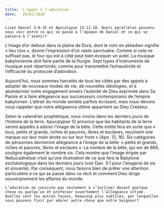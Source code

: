 ```yaml
---
title:  L’appel à l’adoration
date:   20/01/2020
---
```


`Lisez Daniel 3:8-15 et Apocalypse 13:11-18. Quels parallèles pouvons-nous voir entre ce qui se passe à l’époque de Daniel et ce qui se passera à l’avenir?`

L’image d’or debout dans la plaine de Dura, dont le nom en akkadien signifie « lieu clos », donne l’impression d’un vaste sanctuaire. Comme si cela ne suffisait pas, le four qui est à côté peut bien évoquer un autel. La musique babylonienne doit faire partie de la liturgie. Sept types d’instruments de musique sont répertoriés, comme pour transmettre l’exhaustivité et l’efficacité du protocole d’adoration.

Aujourd’hui, nous sommes harcelés de tous les côtés par des appels à adopter de nouveaux modes de vie, de nouvelles idéologies, et à abandonner notre engagement envers l’autorité de Dieu exprimée dans Sa Parole et à faire allégeance aux successeurs contemporains de l’empire babylonien. L’attrait du monde semble parfois écrasant, mais nous devons nous rappeler que notre allégeance ultime appartient au Dieu Créateur.

Selon le calendrier prophétique, nous vivons dans les derniers jours de l’histoire de la terre. Apocalypse 13 annonce que les habitants de la terre seront appelés à adorer l’image de la bête. Cette entité fera en sorte que « tous, petits et grands, riches et pauvres, libres et esclaves, reçoivent une marque sur leur main droite ou sur leur front » (Apo. 13, 16). Six catégories de personnes donneront allégeance à l’image de la bête: « petits et grands, riches et pauvres, libres et esclaves ». Le nombre de la bête, qui est de 666, souligne également le nombre six. Cela montre que l’image érigée par Nebucadnetsar n’est qu’une illustration de ce que fera la Babylone eschatologique dans les derniers jours (voir Dan. 3:1 pour l’imagerie de six et soixante). Par conséquent, nous faisons bien de prêter une attention particulière à ce qui se passe dans ce récit et comment Dieu dirige souverainement les affaires du monde.

`L’adoration ne consiste pas seulement à s’incliner devant quelque chose ou quelqu’un et professer ouvertement l’allégeance ultime. Quelles sont les autres façons, beaucoup plus subtiles, par lesquelles nous pouvons finir par adorer autre chose que notre Seigneur?`
